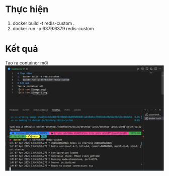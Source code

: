 # Thực hiện
1.  docker build -t redis-custom .
2.  docker run -p 6379:6379 redis-custom
# Kết quả
Tạo ra container mới
![alt text](image.png)